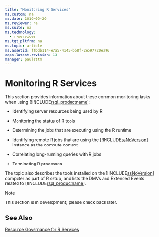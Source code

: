 ```yaml
---
title: "Monitoring R Services"
ms.custom: na
ms.date: 2016-05-26
ms.reviewer: na
ms.suite: na
ms.technology: 
  - r-services
ms.tgt_pltfrm: na
ms.topic: article
ms.assetid: ffbdb114-e7a5-4145-bb8f-2eb97720ea96
caps.latest.revision: 13
manager: paulettm
---
```

# Monitoring R Services
This section provides information about these common monitoring tasks when using [!INCLUDE[rsql_productname](../../Topics/TopicNameContainA/includes/rsql_productname_md.md)]:  
  
-   Identifying server resources being used by R  
  
-   Monitoring the status of R tools  
  
-   Determining the jobs that are executing using the R runtime  
  
-   Identifying remote R jobs that are using the [!INCLUDE[ssNoVersion](../../Topics/TopicNameContainA/includes/ssNoVersion_md.md)] instance as the compute context  
  
-   Correlating long-running queries with R jobs  
  
-   Terminating R processes  
  
 The topic also describes the tools installed on the [!INCLUDE[ssNoVersion](../../Topics/TopicNameContainA/includes/ssNoVersion_md.md)] computer as part of R setup, and lists the DMVs and Extended Events related to [!INCLUDE[rsql_productname](../../Topics/TopicNameContainA/includes/rsql_productname_md.md)].  
  
> [!NOTE]  
>  This section is in development; please check back later.  
  
## See Also  
 [Resource Governance for R Services](../../Topics/TopicNameNotContainA/Resource-Governance-for-R-Services.md)